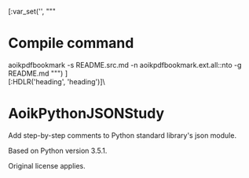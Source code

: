 [:var_set('', """
# Compile command
aoikpdfbookmark -s README.src.md -n aoikpdfbookmark.ext.all::nto -g README.md
""")
]\
[:HDLR('heading', 'heading')]\
# AoikPythonJSONStudy
Add step-by-step comments to Python standard library's json module.

Based on Python version 3.5.1.

Original license applies.
